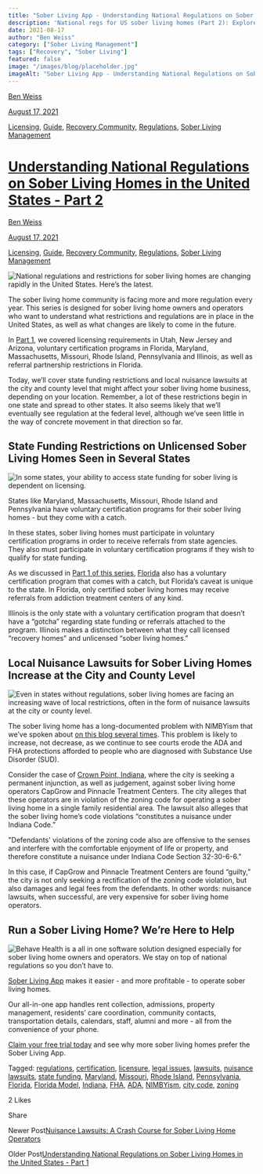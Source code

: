 ```yaml
---
title: "Sober Living App - Understanding National Regulations on Sober Living Homes in the United States - Part 2&lt;br/&gt;"
description: 'National regs for US sober living homes (Part 2): Explore federal laws & compliance details (Aug 2021). From the Sober Living App blog.'
date: 2021-08-17
author: "Ben Weiss"
category: ["Sober Living Management"]
tags: ["Recovery", "Sober Living"]
featured: false
image: "/images/blog/placeholder.jpg"
imageAlt: "Sober Living App - Understanding National Regulations on Sober Living Homes in the United States - Part 2&lt;br/&gt;"
---
```


[Ben Weiss](../../../../sober-living-app-blog%EF%B9%96author=5a811b27db7926c296af1851.html)

[August 17, 2021](understanding-national-regulations-on-sober-living-homes-in-the-united-states-part-2.html)

[Licensing](../../../category/Licensing.html), [Guide](../../../category/Guide.html), [Recovery Community](../../../category/Recovery+Community.html), [Regulations](../../../category/Regulations.html), [Sober Living Management](../../../category/Sober+Living+Management.html)

#  [Understanding National Regulations on Sober Living Homes in the United States - Part 2](understanding-national-regulations-on-sober-living-homes-in-the-united-states-part-2.html)

[Ben Weiss](../../../../sober-living-app-blog%EF%B9%96author=5a811b27db7926c296af1851.html)

[August 17, 2021](understanding-national-regulations-on-sober-living-homes-in-the-united-states-part-2.html)

[Licensing](../../../category/Licensing.html), [Guide](../../../category/Guide.html), [Recovery Community](../../../category/Recovery+Community.html), [Regulations](../../../category/Regulations.html), [Sober Living Management](../../../category/Sober+Living+Management.html)

![National regulations and restrictions for sober living homes are changing rapidly in the United States. Here’s the latest.](/images/blog/understanding-national-regulations-on-sober-living-homes-in-the-united-states-part-2/Screen_Shot_2021-08-11_at_5.24.53_PM.png)

The sober living home community is facing more and more regulation every year. This series is designed for sober living home owners and operators who want to understand what restrictions and regulations are in place in the United States, as well as what changes are likely to come in the future.

In [Part 1](https://soberlivingapp.com/sober-living-app-blog/2021/8/3/understanding-national-regulations-on-sober-living-homes-in-the-united-states-part-1), we covered licensing requirements in Utah, New Jersey and Arizona, voluntary certification programs in Florida, Maryland, Massachusetts, Missouri, Rhode Island, Pennsylvania and Illinois, as well as referral partnership restrictions in Florida. 

Today, we’ll cover state funding restrictions and local nuisance lawsuits at the city and county level that might affect your sober living home business, depending on your location. Remember, a lot of these restrictions begin in one state and spread to other states. It also seems likely that we’ll eventually see regulation at the federal level, although we’ve seen little in the way of concrete movement in that direction so far.  

## State Funding Restrictions on Unlicensed Sober Living Homes Seen in Several States 

![In some states, your ability to access state funding for sober living is dependent on licensing.](/images/blog/understanding-national-regulations-on-sober-living-homes-in-the-united-states-part-2/Screen_Shot_2021-08-11_at_5.26.11_PM.png)

States like Maryland, Massachusetts, Missouri, Rhode Island and Pennsylvania have voluntary certification programs for their sober living homes - but they come with a catch.

In these states, sober living homes must participate in voluntary certification programs in order to receive referrals from state agencies. They also must participate in voluntary certification programs if they wish to qualify for state funding. 

As we discussed in [Part 1 of this series](https://soberlivingapp.com/sober-living-app-blog/2021/8/3/understanding-national-regulations-on-sober-living-homes-in-the-united-states-part-1), [Florida](https://soberlivingapp.com/sober-living-app-blog/2021/5/18/considering-opening-a-sober-living-home-in-florida-heres-how) also has a voluntary certification program that comes with a catch, but Florida’s caveat is unique to the state. In Florida, only certified sober living homes may receive referrals from addiction treatment centers of any kind. 

Illinois is the only state with a voluntary certification program that doesn’t have a “gotcha” regarding state funding or referrals attached to the program. Illinois makes a distinction between what they call licensed “recovery homes” and unlicensed “sober living homes.” 

## Local Nuisance Lawsuits for Sober Living Homes Increase at the City and County Level

![Even in states without regulations, sober living homes are facing an increasing wave of local restrictions, often in the form of nuisance lawsuits at the city or county level.](/images/blog/understanding-national-regulations-on-sober-living-homes-in-the-united-states-part-2/Screen_Shot_2021-08-11_at_5.26.54_PM.png)

The sober living home has a long-documented problem with NIMBYism that we’ve spoken about [on this blog several times](https://soberlivingapp.com/sober-living-app-blog/2019/11/19/dealing-with-nimbys-at-your-sober-living-housenbsp). This problem is likely to increase, not decrease, as we continue to see courts erode the ADA and FHA protections afforded to people who are diagnosed with Substance Use Disorder (SUD). 

Consider the case of [Crown Point, Indiana](https://www.nwitimes.com/news/halfway-house-amid-crown-point-family-homes-angers-residents-prompts-city-lawsuit/article_3f3eb707-5ca0-5949-96e1-ab986d74d4ab.html), where the city is seeking a permanent injunction, as well as judgement, against sober living home operators CapGrow and Pinnacle Treatment Centers. The city alleges that these operators are in violation of the zoning code for operating a sober living home in a single family residential area. The lawsuit also alleges that the sober living home’s code violations “constitutes a nuisance under Indiana Code.” 

"Defendants' violations of the zoning code also are offensive to the senses and interfere with the comfortable enjoyment of life or property, and therefore constitute a nuisance under Indiana Code Section 32-30-6-6."

In this case, if CapGrow and Pinnacle Treatment Centers are found “guilty,” the city is not only seeking a rectification of the zoning code violation, but also damages and legal fees from the defendants. In other words: nuisance lawsuits, when successful, are very expensive for sober living home operators.

## Run a Sober Living Home? We’re Here to Help 

![Behave Health is a all in one software solution designed especially for sober living home owners and operators. We stay on top of national regulations so you don’t have to.](/images/blog/understanding-national-regulations-on-sober-living-homes-in-the-united-states-part-2/Screen_Shot_2021-08-11_at_5.27.26_PM.png)

[Sober Living App](../../../../index.html) makes it easier - and more profitable - to operate sober living homes. 

Our all-in-one app handles rent collection, admissions, property management, residents’ care coordination, community contacts, transportation details, calendars, staff, alumni and more - all from the convenience of your phone. 

[Claim your free trial today](https://behavehealth.com/get-started) and see why more sober living homes prefer the Sober Living App.

Tagged: [regulations](../../../tag/regulations.html), [certification](../../../tag/certification.html), [licensure](../../../tag/licensure.html), [legal issues](../../../tag/legal+issues.html), [lawsuits](https://soberlivingapp.com/sober-living-app-blog/tag/lawsuits), [nuisance lawsuits](https://soberlivingapp.com/sober-living-app-blog/tag/nuisance+lawsuits), [state funding](../../../tag/state+funding.html), [Maryland](../../../tag/Maryland.html), [Missouri](../../../tag/Missouri.html), [Rhode Island](../../../tag/Rhode+Island.html), [Pennsylvania](../../../tag/Pennsylvania.html), [Florida](../../../tag/Florida.html), [Florida Model](https://soberlivingapp.com/sober-living-app-blog/tag/Florida+Model), [Indiana](../../../tag/Indiana.html), [FHA](https://soberlivingapp.com/sober-living-app-blog/tag/FHA), [ADA](https://soberlivingapp.com/sober-living-app-blog/tag/ADA), [NIMBYism](../../../tag/NIMBYism.html), [city code](../../../tag/city+code.html), [zoning](../../../tag/zoning.html)

2 Likes

Share

Newer Post[Nuisance Lawsuits: A Crash Course for Sober Living Home Operators](https://soberlivingapp.com/sober-living-app-blog/2021/8/31/nuisance-lawsuits-a-crash-course-for-sober-living-home-operators)

Older Post[Understanding National Regulations on Sober Living Homes in the United States - Part 1](https://soberlivingapp.com/sober-living-app-blog/2021/8/3/understanding-national-regulations-on-sober-living-homes-in-the-united-states-part-1)